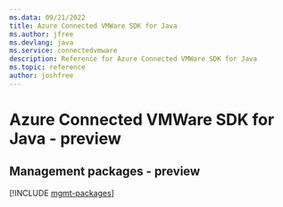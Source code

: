 ```yaml
---
ms.data: 09/21/2022
title: Azure Connected VMWare SDK for Java
ms.author: jfree
ms.devlang: java
ms.service: connectedvmware
description: Reference for Azure Connected VMWare SDK for Java
ms.topic: reference
author: joshfree
---
```

# Azure Connected VMWare SDK for Java - preview

## Management packages - preview
[!INCLUDE [mgmt-packages](connected-vmware-mgmt-index.md)]